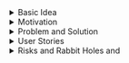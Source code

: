 <details>
<summary>Basic Idea</summary>
<br>
<ul>
    <li> The user will input meal after eating (for now this will include date, food, and calories). </li>
    <li> The web will show a log of entries and total the number of calories consumed over week/month.</li>
    <li> The web will also allow a user to have weight goals, and can break down how many calories they should eat each day, as well as weekly meal plans              to reach those calorie goals. </li>
</ul>
</details>

<details>
<summary>Motivation</summary>
<br>
<ul>
    <li> Provide a tool for healthier lives. </li>
    <li> Provide a tool for people to control their caloric intake. </li>
    <li> Provide a tool for people to plan for their meals. </li>
</details>

<details>
<summary>Problem and Solution</summary>
<br>
<ul>
    <li> Problem: People easily either overeat or undereat everyday. </li>
    <li> Solution: Our website will help people be aware of their daily food intake. </li>
    <li> Problem: People could not remember what they ate day to day. </li>
    <li> Solution: Our website will record their diet history. </li>
 </li>
</ul>
</details>

<details>
<summary>User Stories</summary>
<br>
<ul>
    <li> As a person who wants to lose/gain weight scientifically, I want to measure the amount of calories I take everyday. </li>
    <li> As a person who wants to lose/gain weight without knowing the formula of weight changing, I want to get recommendation of how I should change my daily diet. </li>
    <li> As a user I want to make a profile so that the app can have my info and keep track of my progress. </li>
    <li> As a user I want to make a new post after every meal so that I can add my calorie counts in real time. </li>
    <li> As a user I want to be able to tell my app my goals so that the app can help me in achieving those goals.
</li>
    <li> As a user I want the app to have calorie counts of basic foods so that it could immediately count the number of calories I ate. </li>
    <li> As a user I want to be able to add a specific food with a specific calorie counts so the app can have the calorie counts of a common item that I eat. </li>
    <li> As a user I want to be able to specify counts of food that I eat so that I can input my foods faster. </li>
    <li> As a user I want the app to have meal plans so that the app can help me achieve my goals. </li>
    <li> As a user I want the app to graph my calorie counts so that I can see how my calories change over time. </li>
    <li> As a university student, I don't have time to cook myself and eat random stuff everyday, so I want to record what I have day to day. </li>
</ul>
</details>
    

<details>
<summary>Risks and Rabbit Holes and </summary>
<br>
<ul>
    <li> Trying to implement too many features - takes time, effort, might be confusing to user. <\li> 
    <li> User might not know how many grams of food (quantity) they consume. <\li> 
    <li> User might not want to give personal information to the website. <\li> 
</ul>
</details>
